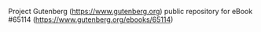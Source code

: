 Project Gutenberg (https://www.gutenberg.org) public repository for
eBook #65114 (https://www.gutenberg.org/ebooks/65114)
